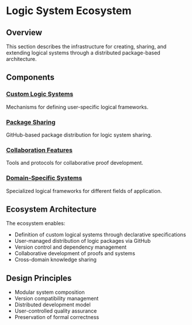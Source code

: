 # Logic System Ecosystem

## Overview

This section describes the infrastructure for creating, sharing, and extending logical systems through a distributed package-based architecture.

## Components

### [Custom Logic Systems](custom-logic.md)
Mechanisms for defining user-specific logical frameworks.

### [Package Sharing](packages.md)
GitHub-based package distribution for logic system sharing.

### [Collaboration Features](collaboration.md)
Tools and protocols for collaborative proof development.

### [Domain-Specific Systems](domain-specific-systems.md)
Specialized logical frameworks for different fields of application.

## Ecosystem Architecture

The ecosystem enables:
- Definition of custom logical systems through declarative specifications
- User-managed distribution of logic packages via GitHub
- Version control and dependency management
- Collaborative development of proofs and systems
- Cross-domain knowledge sharing

## Design Principles

- Modular system composition
- Version compatibility management
- Distributed development model
- User-controlled quality assurance
- Preservation of formal correctness